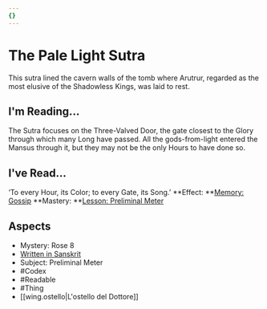 ```yaml
---
{}
---
```

# The Pale Light Sutra
This sutra lined the cavern walls of the tomb where Arutrur, regarded as the most elusive of the Shadowless Kings, was laid to rest.
## I'm Reading...
The Sutra focuses on the Three-Valved Door, the gate closest to the Glory through which many Long have passed. All the gods-from-light entered the Mansus through it, but they may not be the only Hours to have done so.
## I've Read...
‘To every Hour, its Color; to every Gate, its Song.’
**Effect: **[Memory: Gossip](https://uadaf.theevilroot.xyz/rowenarium/element/mem.gossip)
**Mastery: **[Lesson: Preliminal Meter](https://uadaf.theevilroot.xyz/rowenarium/element/x.preliminalmeter)
## Aspects
- Mystery: Rose 8
- [Written in Sanskrit](https://uadaf.theevilroot.xyz/rowenarium/element/w.sanskrit)
- Subject: Preliminal Meter
- #Codex
- #Readable
- #Thing
- [[wing.ostello|L'ostello del Dottore]]
